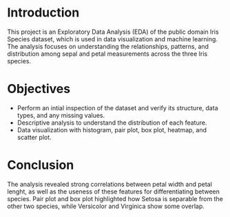 # Introduction
This project is an Exploratory Data Analysis (EDA) of the public domain Iris Species dataset, which is used in data visualization and machine learning.
The analysis focuses on understanding the relationships, patterns, and distribution among sepal and petal measurements across the three Iris species.

# Objectives
- Perform an intial inspection of the dataset and verify its structure, data types, and any missing values.
- Descriptive analysis to understand the distribution of each feature.
- Data visualization with histogram, pair plot, box plot, heatmap, and scatter plot.

# Conclusion
The analysis revealed strong correlations between petal width and petal lenght, as well as the useness of these features for differentiating between species. Pair plot and box plot highlighted how Setosa is separable from the other two species, while Versicolor and Virginica show some overlap.
